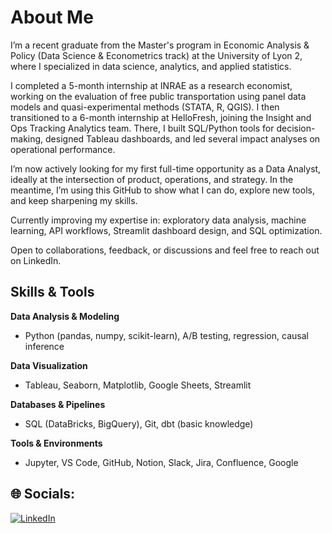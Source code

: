 <!-- Niveau 2 : Bio et stats générés sur grpm.com -->

# About Me

I’m a recent graduate from the Master's program in Economic Analysis & Policy (Data Science & Econometrics track) at the University of Lyon 2, where I specialized in data science, analytics, and applied statistics.

I completed a 5-month internship at INRAE as a research economist, working on the evaluation of free public transportation using panel data models and quasi-experimental methods (STATA, R, QGIS). I then transitioned to a 6-month internship at HelloFresh, joining the Insight and Ops Tracking Analytics team. There, I built SQL/Python tools for decision-making, designed Tableau dashboards, and led several impact analyses on operational performance.

I’m now actively looking for my first full-time opportunity as a Data Analyst, ideally at the intersection of product, operations, and strategy. In the meantime, I’m using this GitHub to show what I can do, explore new tools, and keep sharpening my skills.

Currently improving my expertise in: exploratory data analysis, machine learning, API workflows, Streamlit dashboard design, and SQL optimization.

Open to collaborations, feedback, or discussions and feel free to reach out on LinkedIn.

## Skills & Tools

**Data Analysis & Modeling**  
- Python (pandas, numpy, scikit-learn), A/B testing, regression, causal inference

**Data Visualization**  
- Tableau, Seaborn, Matplotlib, Google Sheets, Streamlit

**Databases & Pipelines**  
- SQL (DataBricks, BigQuery), Git, dbt (basic knowledge)

**Tools & Environments**  
- Jupyter, VS Code, GitHub, Notion, Slack, Jira, Confluence, Google 

## 🌐 Socials:
[![LinkedIn](https://img.shields.io/badge/LinkedIn-%230077B5.svg?logo=linkedin&logoColor=white)](https://www.linkedin.com/in/charles-françois-f-6125b1173/)


